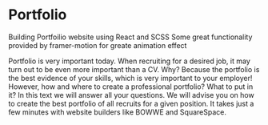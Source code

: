 # Portfolio
Building Portfoilio website using React and SCSS
Some great functionality provided by framer-motion for greate animation effect


Portfolio is very important today. When recruiting for a desired job, it may turn out to be even more important than a CV. Why? Because the portfolio is the best evidence of your skills, which is very important to your employer! However, how and where to create a professional portfolio? What to put in it? In this text we will answer all your questions. We will advise you on how to create the best portfolio of all recruits for a given position. It takes just a few minutes with website builders like BOWWE and SquareSpace. 
